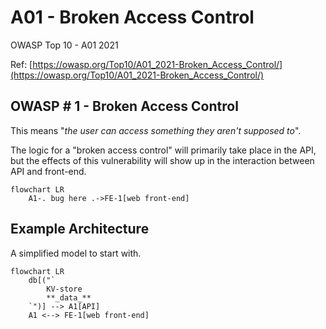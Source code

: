 # A01 - Broken Access Control

OWASP Top 10 - A01 2021

Ref: [https://owasp.org/Top10/A01_2021-Broken_Access_Control/](https://owasp.org/Top10/A01_2021-Broken_Access_Control/)


## OWASP \# 1 - Broken Access Control

This means "_the user can access something they aren't supposed to_".

The logic for a "broken access control" will primarily take place in the API, 
but the effects of this vulnerability will show up in the interaction between
API and front-end.

```mermaid
flowchart LR
    A1-. bug here .->FE-1[web front-end]
```

## Example Architecture

A simplified model to start with.

```mermaid
flowchart LR
    db[("`
        KV-store
        **_data_**
    `")] --> A1[API]
    A1 <--> FE-1[web front-end]
```